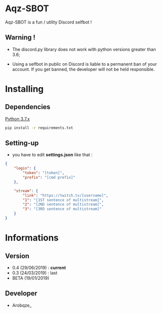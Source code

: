 # Aqz-SBOT

Aqz-SBOT is a fun / utility Discord selfbot !

## Warning !

  - The discord.py library does not work with python versions greater than 3.6;
  
  - Using a selfbot in public on Discord is liable to a permanent ban of your account. If you get banned, the developer will
  not be held responsible.

# Installing

  ## Dependencies

   [Python 3.7.x](https://www.python.org/downloads/release/python-370/)

 ```bash
 pip install -r requirements.txt
 ```

 ## Setting-up

- you have to edit **settings.json** like that :
```json
{
	"login": {
		"token": "[token]",
		"prefix": "[cmd prefix]"
	},

	"stream": {
		"link": "https://twitch.tv/[username]",
		"1": "[1ST sentence of multistream]",
		"2": "[2ND sentence of multistream]",
		"3": "[3RD sentence of multistream]"
	}
}
```

# Informations

  ## Version

  - 0.4 (29/06/2019) : **current**
  - 0.3 (24/03/2019) : last
  - BETA (19/01/2019)

  ## Developer

  - Arobqze_
